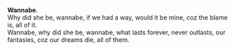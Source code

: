 **Wannabe**.  
Why did she be, wannabe, if we had a way, would it be mine, coz the blame is, all of it.  
Wannabe, why did she be, wannabe, what lasts forever, never outlasts, our fantasies, coz our dreams die, all of them.  

